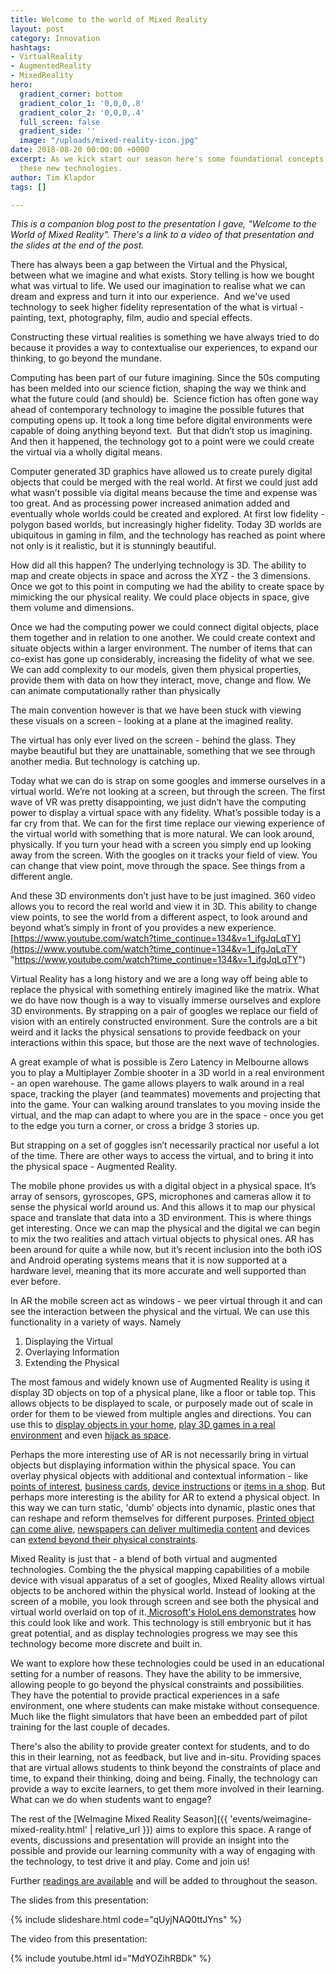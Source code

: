 ```yaml
---
title: Welcome to the world of Mixed Reality
layout: post
category: Innovation
hashtags:
- VirtualReality
- AugmentedReality
- MixedReality
hero:
  gradient_corner: bottom
  gradient_color_1: '0,0,0,.8'
  gradient_color_2: '0,0,0,.4'
  full_screen: false
  gradient_side: ''
  image: "/uploads/mixed-reality-icon.jpg"
date: 2018-08-20 00:00:00 +0000
excerpt: As we kick start our season here's some foundational concepts to understand
  these new technologies.
author: Tim Klapdor
tags: []

---
```

_This is a companion blog post to the presentation I gave, "Welcome to the World of Mixed Reality". There's a link to a video of that presentation and the slides at the end of the post._  

There has always been a gap between the Virtual and the Physical, between what we imagine and what exists. Story telling is how we bought what was virtual to life. We used our imagination to realise what we can dream and express and turn it into our experience.  And we've  used technology to seek higher fidelity representation of the what is virtual - painting, text, photography, film, audio and special effects.  

Constructing these virtual realities is something we have always tried to do because it provides a way to contextualise our experiences, to expand our thinking, to go beyond the mundane.  

Computing has been part of our future imagining. Since the 50s computing has been melded into our science fiction, shaping the way we think and what the future could (and should) be.  Science fiction has often gone way ahead of contemporary technology to imagine the possible futures that computing opens up. It took a long time before digital environments were capable of doing anything beyond text.  But that didn’t stop us imagining. And then it happened, the technology got to a point were we could create the virtual via a wholly digital means.   

Computer generated 3D graphics have allowed us to create purely digital objects that could be merged with the real world. At first we could just add what wasn’t possible via digital means because the time and expense was too great. And as processing power increased animation added and eventually whole worlds could be created and explored. At first low fidelity - polygon based worlds, but increasingly higher fidelity. Today 3D worlds are ubiquitous in gaming in film, and the technology has reached as point where not only is it realistic, but it is stunningly beautiful. 

How did all this happen? The underlying technology is 3D. The ability to map and create objects in space and across the XYZ - the 3 dimensions.  Once we got to this point in computing we had the ability to create space by mimicking the our physical reality. We could place objects in space, give them volume and dimensions.  

Once we had the computing power we could connect digital objects, place them together and in relation to one another. We could create context and situate objects within a larger environment. The number of items that can co-exist has gone up considerably, increasing the fidelity of what we see.  We can add complexity to our models, given them physical properties, provide them with data on how they interact, move, change and flow. We can animate computationally rather than physically  

The main convention however is that we have been stuck with viewing these visuals on a screen - looking at a plane at the imagined reality.  

The virtual has only ever lived on the screen - behind the glass. They maybe beautiful but they are unattainable, something that we see through another media. But technology is catching up. 

Today what we can do is strap on some googles and immerse ourselves in a virtual world. We’re not looking at a screen, but through the screen. The first wave of VR was pretty disappointing, we just didn’t have the computing power to display a virtual space with any fidelity. What’s possible today is a far cry from that. We can for the first time replace our viewing experience of the virtual world with something that is more natural. We can look around, physically. If you turn your head with a screen you simply end up looking away from the screen. With the googles on it tracks your field of view. You can change that view point, move through the space. See things from a different angle.  

And these 3D environments don’t just have to be just imagined. 360 video allows you to record the real world and view it in 3D. This ability to change view points, to see the world from a different aspect, to look around and beyond what’s simply in front of you provides a new experience. [https://www.youtube.com/watch?time_continue=134&v=1_ifgJqLqTY](https://www.youtube.com/watch?time_continue=134&v=1_ifgJqLqTY "https://www.youtube.com/watch?time_continue=134&v=1_ifgJqLqTY") 

Virtual Reality has a long history and we are a long way off being able to replace the physical with something entirely imagined like the matrix. What we do have now though is a way to visually immerse ourselves and explore 3D environments. By strapping on a pair of googles we replace our field of vision with an entirely constructed environment. Sure the controls are a bit weird and it lacks the physical sensations to provide feedback on your interactions within this space, but those are the next wave of technologies. 

A great example of what is possible is Zero Latency in Melbourne allows you to play a Multiplayer Zombie shooter in a 3D world in a real environment - an open warehouse. The game allows players to walk around in a real space, tracking the player (and teammates) movements and projecting that into the game. Your can walking around translates to you moving inside the virtual, and the map can adapt to where you are in the space - once you get to the edge you turn a corner, or cross a bridge 3 stories up.  

But strapping on a set of goggles isn’t necessarily practical nor useful a lot of the time. There are other ways to access the virtual, and to bring it into the physical space - Augmented Reality.  

The mobile phone provides us with a digital object in a physical space. It’s array of sensors, gyroscopes, GPS, microphones and cameras allow it to sense the physical world around us. And this allows it to map our physical space and translate that data into a 3D environment. This is where things get interesting. Once we can map the physical and the digital we can begin to mix the two realities and attach virtual objects to physical ones. AR has been around for quite a while now, but it’s recent inclusion into the both iOS and Android operating systems means that it is now supported at a hardware level, meaning that its more accurate and well supported than ever before. 

In AR the mobile screen act as windows - we peer virtual through it and can see the interaction between the physical and the virtual. We can use this functionality in a variety of ways. Namely  

1. Displaying the Virtual  
2. Overlaying Information 
3. Extending the Physical 

The most famous and widely known use of Augmented Reality is using it display 3D objects on top of a physical plane, like a floor or table top. This allows objects to be displayed to scale, or purposely made out of scale in order for them to be viewed from multiple angles and directions. You can use this to [display objects in your home](https://tinyurl.com/MRreadings "IKEA Place"), [play 3D games in a real environment]() and even [hijack as space](https://www.youtube.com/watch?time_continue=6&v=b9T2LVM7ynM "MoMA Hijack"). 

Perhaps the more interesting use of AR is not necessarily bring in virtual objects but displaying information within the physical space. You can overlay physical objects with additional and contextual information - like [points of interest](https://twitter.com/AndrewProjDent/status/966740568708714498 "POI"),  [business cards](https://twitter.com/OsFalmer/status/1008736572185903105 "Business Cards"), [device instructions](https://twitter.com/mortenjust/status/1027183855692931072 "Remote Instructions") or [items in a shop](https://twitter.com/yumaSoerianto/status/1010789932745388032 "Nintendo Demo"). But perhaps more interesting is the ability for AR to extend a physical object. In this way we can turn static, 'dumb' objects into dynamic, plastic ones that can reshape and reform themselves for different purposes. [Printed object can come alive](https://twitter.com/robomex/status/1007006956622630913), [newspapers can deliver multimedia content](https://twitter.com/nathangitter/status/1010599486303981570) and devices can [extend beyond their physical constraints](https://twitter.com/jblefevre60/status/1026400738455388160 "Apple Watch"). 

Mixed Reality is just that - a blend of both virtual and augmented technologies. Combing the the physical mapping capabilities of a mobile device with visual apparatus of a set of googles, Mixed Reality allows virtual objects to be anchored within the physical world. Instead of looking at the screen of a mobile, you look through screen and see both the physical and virtual world overlaid on top of it.[ Microsoft's HoloLens demonstrates](https://www.youtube.com/watch?v=A784OdX8xzI) how this could look like and work. This technology is still embryonic but it has great potential, and as display technologies progress we may see this technology become more discrete and built in. 

We want to explore how these technologies could be used in an educational setting for a number of reasons. They have the ability to be immersive, allowing people to go beyond the physical constraints and possibilities. They have the potential to provide practical experiences in a safe environment, one where students can make mistake without consequence. Much like the flight simulators that have been an embedded part of pilot training for the last couple of decades. 

There's also the ability to provide greater context for students, and to do this in their learning, not as feedback, but live and in-situ. Providing spaces that are virtual allows students to think beyond the constraints of place and time, to expand their thinking, doing and being. Finally, the technology can provide a way to excite learners, to get them more involved in their learning. What can we do when students want to engage?

The rest of the [WeImagine Mixed Reality Season]({{ 'events/weimagine-mixed-reality.html' | relative_url }}) aims to explore this space. A range of events, discussions and presentation will provide an insight into the possible and provide our learning community with a way of engaging with the technology, to test drive it and play. Come and join us!

Further [readings are available](https://tinyurl.com/MRreadings) and will be added to throughout the season. 

The slides from this presentation: 

{% include slideshare.html code="qUyjNAQ0ttJYns" %}

The video from this presentation:

{% include youtube.html id="MdYOZihRBDk" %}